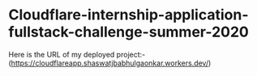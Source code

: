 # Cloudflare-internship-application-fullstack-challenge-summer-2020
Here is the URL of my deployed project:-(https://cloudflareapp.shaswatjbabhulgaonkar.workers.dev/)

